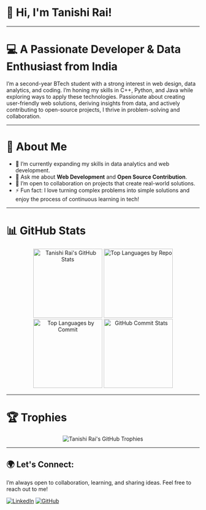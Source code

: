 # 👋 Hi, I'm Tanishi Rai!

---

# 💻 A Passionate Developer & Data Enthusiast from India

I’m a second-year BTech student with a strong interest in web design, data analytics, and coding. I’m honing my skills in C++, Python, and Java while exploring ways to apply these technologies. Passionate about creating user-friendly web solutions, deriving insights from data, and actively contributing to open-source projects, I thrive in problem-solving and collaboration. 

---

# 🔎 About Me

- 🌱 I’m currently expanding my skills in data analytics and web development.
- 💬 Ask me about **Web Development** and **Open Source Contribution**.
- 🤝 I’m open to collaboration on projects that create real-world solutions.
- ⚡ Fun fact: I love turning complex problems into simple solutions and enjoy the process of continuous learning in tech!


---

# 📊 GitHub Stats

<div align="center">
  
  <!-- GitHub Stats -->
  <img src="https://github-readme-stats.vercel.app/api?username=tanishirai&show_icons=true&count_private=true&theme=radical" alt="Tanishi Rai's GitHub Stats" height="180em" />
  
  <!-- Top Languages by Repo -->
  <img src="https://github-profile-summary-cards.vercel.app/api/cards/repos-per-language?username=tanishirai&theme=radical" alt="Top Languages by Repo" height="180em" />
  
  <!-- Top Languages by Commit -->
  <img src="https://github-profile-summary-cards.vercel.app/api/cards/most-commit-language?username=tanishirai&theme=radical" alt="Top Languages by Commit" height="180em" />
  
  <!-- Commit Stats -->
  <img src="https://github-profile-summary-cards.vercel.app/api/cards/stats?username=tanishirai&theme=radical" alt="GitHub Commit Stats" height="180em" />

</div>

---

# 🏆 Trophies

<div align="center">
  
  <img src="https://github-profile-trophy.vercel.app/?username=tanishirai&theme=radical&no-frame=true&column=4" alt="Tanishi Rai's GitHub Trophies" />

</div>

---

## 🌍 Let's Connect:

I’m always open to collaboration, learning, and sharing ideas. Feel free to reach out to me!

[![LinkedIn](https://img.shields.io/badge/-Tanishi%20Rai-0077B5?style=flat&logo=linkedin&logoColor=white)](https://www.linkedin.com/in/tanishi-rai/)
[![GitHub](https://img.shields.io/badge/-tanishirai-181717?style=flat&logo=github&logoColor=white)](https://github.com/tanishirai)
